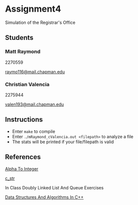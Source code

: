 # Assignment4
Simulation of the Registrar's Office

## Students
### Matt Raymond
2270559

raymo116@mail.chapman.edu

### Christian Valencia
2275944

valen193@mail.chapman.edu

## Instructions
- Enter `make` to compile
- Enter `./mRaymond_cValencia.out <filepath>` to analyze a file
- The stats will be printed if your file/filepath is valid

## References
[Alpha To Integer](http://www.cplusplus.com/reference/cstdlib/atoi/)

[c_str](http://www.cplusplus.com/reference/string/string/c_str/)

In Class Doubly Linked List And Queue Exercises

[Data Structures And Algorithms In C++](https://www.amazon.com/Data-Structures-Algorithms-C-2nd-ebook/dp/B005FHM6X2)
